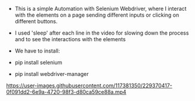 - This is a simple Automation with Selenium Webdriver, where I interact with the elements on a page 
sending different inputs or clicking on different buttons.
- I used 'sleep' after each line in the video for slowing down the process and to see the interactions with the elements

- We have to install:
- pip install selenium
- pip install webdriver-manager

https://user-images.githubusercontent.com/117381350/229370417-0f091dd2-6e9a-4720-98f3-d80ca59ce88a.mp4
